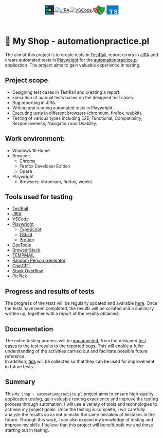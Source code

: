 <div style="display: inline_block">
  <p align="center">
    <a href="#">
      <img align="center" alt="TestRail" height="30" width="30" title="TestRail" src="images/testrail.png">
    </a>
    <a href="#">
      <img align="center" alt="JIRA" height="30" width="40" title="JIRA" src="https://cdn.jsdelivr.net/gh/devicons/devicon/icons/jira/jira-original.svg">
    </a>
    <a href="#">
      <img align="center" alt="VSCode" height="30" width="40" title="Visual Studio Code" src="https://cdn.jsdelivr.net/gh/devicons/devicon/icons/vscode/vscode-original.svg">
    </a>
    <a href="#">
      <img align="center" alt="Playwright" height="30" width="40" title="Playwright" src="images/playwright.png">
    </a>
    <a href="#">
      <img align="center" alt="TypeScript" height="30" width="40" title="TypeScript" src="https://raw.githubusercontent.com/devicons/devicon/master/icons/typescript/typescript-plain.svg">
    </a>
  </p>
</div>

<br>

# :shopping_cart: My Shop - automationpractice.pl

The aim of this project is to create tests in [TestRail](https://www.testrail.com/), report errors in [JIRA](https://www.atlassian.com/pl/software/jira/) and create automated tests in [Playwright](https://playwright.dev/) for the [automationpractice.pl](http://www.automationpractice.pl/) application. The project aims to gain valuable experience in testing.

## Project scope

- Designing test cases in TestRail and creating a report.
- Execution of manual tests based on the designed test cases.
- Bug reporting in JIRA.
- Writing and running automated tests in Playwright.
- Executing tests in different browsers (chromium, firefox, webkit).
- Testing of various types including E2E, Functional, Compatibility, Responsiveness, Navigation and Usability.

## Work environment:
- Windows 10 Home
- Browser:
  - Chrome
  - Firefox Developer Edition
  - Opera
- Playwright
  - Browsers: chromium, firefox, webkit

## Tools used for testing

- [TestRail](https://www.testrail.com/)
- [JIRA](https://www.atlassian.com/pl/software/jira/)
- [VSCode](https://code.visualstudio.com/)
- [Playwright](https://playwright.dev/)
    - [TypeScript](https://www.typescriptlang.org/)
    - [ESLint](https://eslint.org/docs/latest/)
    - [Prettier](https://prettier.io/docs/en/index.html)
- [DevTools]()
- [BrowserStack](https://www.browserstack.com/)
- [TEMPMAIL](https://temp-mail.org/pl/)
- [Random Person Generator](https://devskiller.com/datafairy/#/person)
- [ChatGPT](https://chat.openai.com/)
- [Stack Overflow](https://stackoverflow.com/)
- [PicPick](https://picpick.app/)

## Progress and results of tests

The progress of the tests will be  regularly updated and available [here](https://github.com/adamcegielka/my-shop-automationpractice-pl/tree/main/docs/progress-and-test-results). Once the tests have been completed, the results will be collated and a summary written up, together with a report of the results obtained.

## Documentation

The entire testing process will be [documented](https://github.com/adamcegielka/my-shop-automationpractice-pl/tree/main/docs/progress-and-test-results), from the designed [test cases](https://github.com/adamcegielka/my-shop-automationpractice-pl/tree/main/test-cases) to the test results to the reported [bugs](https://github.com/adamcegielka/my-shop-automationpractice-pl/tree/main/bugs). This will enable a fuller understanding of the activities carried out and facilitate possible future reference.  
In addition, [tips](https://github.com/adamcegielka/my-shop-automationpractice-pl/tree/main/tips) will be collected so that they can be used for improvement in future tests. 

## Summary

This `My Shop - automationpractice.pl` project aims to ensure high-quality application testing, gain valuable testing experience and improve the testing process through automation. I will use a variety of tools and technologies to achieve my project goals. Once the testing is complete, I will carefully analyze the results so as not to make the same mistakes of mistakes in the future. Through this work, I can also expand my knowledge of testing and improve my skills. I believe that this project will benefit both me and those starting out in testing.